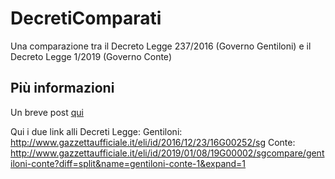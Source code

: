 # DecretiComparati
Una comparazione tra il Decreto Legge 237/2016 (Governo Gentiloni) e il Decreto Legge 1/2019 (Governo Conte)

## Più informazioni
Un breve post [qui](https://medium.com/@enricobergamini/le-differenze-tra-i-decreti-salva-banche-fe56c77a80f6)

Qui i due link alli Decreti Legge:
Gentiloni: http://www.gazzettaufficiale.it/eli/id/2016/12/23/16G00252/sg
Conte: http://www.gazzettaufficiale.it/eli/id/2019/01/08/19G00002/sgcompare/gentiloni-conte?diff=split&name=gentiloni-conte-1&expand=1
